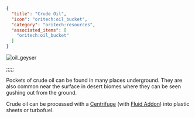```json
{
  "title": "Crude Oil",
  "icon": "oritech:oil_bucket",
  "category": "oritech:resources",
  "associated_items": [
    "oritech:oil_bucket"
  ]
}
```

![oil_geyser](oritech:textures/book/oil_geyser.png,fit)

;;;;;

Pockets of crude oil can be found in many places underground. They are also common near the surface in desert biomes where they can be seen gushing out from the ground.

Crude oil can be processed with a [Centrifuge](^oritech:processing/centrifuge) (with [Fluid Addon](^oritech:processing/fluid_addon)) into plastic sheets or turbofuel.